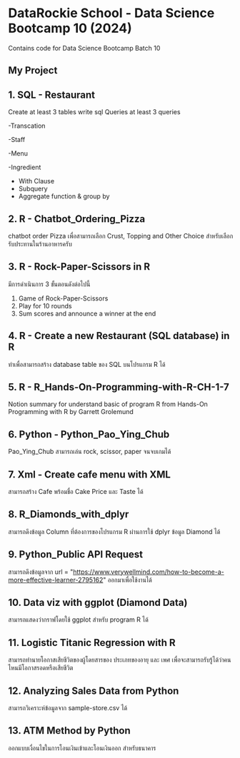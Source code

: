 # DataRockie School - Data Science Bootcamp 10 (2024)
Contains code for Data Science Bootcamp Batch 10

## My Project
## 1. SQL - Restaurant

Create at least 3 tables write sql Queries at least 3 queries

-Transcation

-Staff

-Menu

-Ingredient

- With Clause
- Subquery
- Aggregate function & group by
   
## 2. R - Chatbot_Ordering_Pizza

chatbot order Pizza เพื่อสามารถเลือก Crust, Topping and Other Choice สำหรับเลือกรับประทานในร้านอาหารครับ

## 3. R - Rock-Paper-Scissors in R
มีการดำเนินการ 3 ขั้นตอนดังต่อไปนี้
1. Game of Rock-Paper-Scissors
2. Play for 10 rounds
3. Sum scores and announce a winner at the end

## 4. R - Create a new Restaurant (SQL database) in R
ทำเพื่อสามารถสร้าง database table ของ SQL บนโปรแกรม R ได้

## 5. R - R_Hands-On-Programming-with-R-CH-1-7
Notion summary for understand basic of program R from Hands-On Programming with R by Garrett Grolemund

## 6. Python -  Python_Pao_Ying_Chub
Pao_Ying_Chub สามารถเล่น rock, scissor, paper จนจบเกมได้

## 7. Xml - Create cafe menu with XML
สามารถสร้าง Cafe พร้อมชื่อ Cake Price และ Taste ได้

## 8. R_Diamonds_with_dplyr
สามารถดึงข้อมูล Column ที่ต้องการของโปรแกรม R ผ่านการใช้ dplyr ข้อมูล Diamond ได้

## 9. Python_Public API Request
สามารถดึงข้อมูลจาก url = "https://www.verywellmind.com/how-to-become-a-more-effective-learner-2795162"
ออกมาเพื่อใช้งานได้

## 10. Data viz with ggplot (Diamond Data)
สามารถแสดงว่ากราฟโดยใช้ ggplot สำหรับ program R ได้

## 11. Logistic Titanic Regression with R
สามารถทำนายโอกาสเสียชีวิตของผู้โดยสารของ ประเภทของอายุ และ เพศ เพื่อจะสามารถรับรู้ได้ว่าคนไหนมีโอกาสรอดหรือเสียชีวิต

## 12. Analyzing Sales Data from Python
สามารถวิเคราะห์ข้อมูลจาก sample-store.csv ได้

## 13. ATM Method by Python
ออกแบบเงื่อนไขในการโอนเงินเข้าและโอนเงินออก สำหรับธนาคาร
